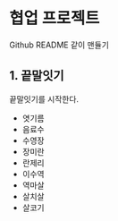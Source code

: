 # 협업 프로젝트
Github README 같이 맨듈기

## 1. 끝말잇기

끝말잇기를 시작한다.

- 엿기름
- 음료수
- 수영장
- 장미란
- 란제리
- 이수역
- 역마살
- 살치살
- 살코기